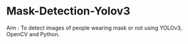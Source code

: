 # Mask-Detection-Yolov3
Aim : To detect images of people wearing mask or not using YOLOv3, OpenCV and Python.
